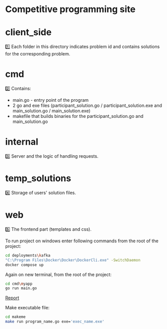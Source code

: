 # Competitive programming site


# client_side
1️⃣ Each folder in this directory indicates problem id and contains solutions for the corresponding problem.

# cmd
2️⃣ Contains: 
 - main.go - entry point of the program
 - 2 go and exe files (participant_solution.go / participant_solution.exe and main_solution.go / main_solution.exe)
 - makefile that builds binaries for the participant_solution.go and main_solution.go

# internal
3️⃣ Server and the logic of handling requests.

# temp_solutions
4️⃣ Storage of users' solution files.

# web
5️⃣ The frontend part (templates and css). 

To run project on windows enter following commands from the root of the project:
```bash
cd deployments\kafka
"C:\Program Files\Docker\Docker\DockerCli.exe" -SwitchDaemon
docker compose up
```
Again on new terminal, from the root of the project:
```bash
cd cmd\myapp
go run main.go
```
[Report](https://github.com/Kambar-ZH/Golang_Midterm_Project/blob/master/Report.pdf)

Make executable file:
```bash
cd makeme
make run program_name.go exe='exec_name.exe'
```
